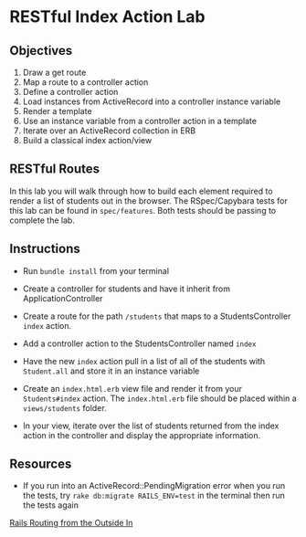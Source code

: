 # RESTful Index Action Lab

## Objectives

1. Draw a get route
2. Map a route to a controller action
3. Define a controller action
4. Load instances from ActiveRecord into a controller instance variable
5. Render a template
6. Use an instance variable from a controller action in a template
7. Iterate over an ActiveRecord collection in ERB
8. Build a classical index action/view

## RESTful Routes

In this lab you will walk through how to build each element required to render a
list of students out in the browser. The RSpec/Capybara tests for this lab can
be found in `spec/features`. Both tests should be passing to complete the lab.

## Instructions

- Run `bundle install` from your terminal

- Create a controller for students and have it inherit from
  ApplicationController
  
- Create a route for the path `/students` that maps to a StudentsController `index` action.

- Add a controller action to the StudentsController named `index`

- Have the new `index` action pull in a list of all of the students with `Student.all` and store it in an instance variable

- Create an `index.html.erb` view file and render it from your `Students#index` action.  The `index.html.erb` file should be placed within a `views/students` folder.  

- In your view, iterate over the list of students returned from the index action in the controller and display the appropriate information. 

## Resources

- If you run into an ActiveRecord::PendingMigration error when you run the
  tests, try `rake db:migrate RAILS_ENV=test` in the terminal then run the tests
  again

[Rails Routing from the Outside In](http://edgeguides.rubyonrails.org/routing.html)
